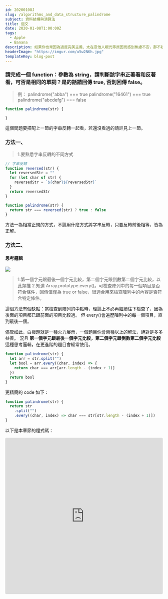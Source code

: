 ```yaml
---
id: 20200108J
slug: /algorithms_and_data_structure_palindrome
subject: 資料結構與演算法
title: 迴文
date: 2020-01-08T1:00:00Z
tags:
  - Apple
  - Banana 
description: 如果你也常因為過度完美主義、太在意他人眼光等原因而感到焦慮不安，那不妨參考看看 5 個心態調整的方法，這些是我自己也還在不斷練習的，讓我們一起與焦慮共處、更溫柔平衡的面對人生！
headerImage: "https://imgur.com/u5w2NKh.jpg"
templateKey: blog-post
---
```


### 請完成一個 function：參數為 string，請判斷該字串正著看和反著看，可否是相同的單詞？是的話請回傳 true, 否則回傳 false。

> 例：
> palindrome("abba") === true
> palindrome("16461") === true
> palindrome("abcdefg") === false

```javascript
function palindrome(str) {

}
```

這個問題要搭配上一節的字串反轉一起看，若還沒看過的請詳見上一節。

### 方法一、

> 1.要熟悉字串反轉的不同方式

```javascript
// 字串反轉
function reversed(str) {
  let reversedStr = ""
  for (let char of str) {
    reversedStr = `${char}${reversedStr}`
  }
  return reversedStr
}

function palindrome(str) {
  return str === reversed(str) ? true : false
}
```

方法一為相當正規的方式，不論用什麼方式將字串反轉，只要反轉前後相等，皆為正解。

### 方法二、

#### 思考邏輯

![](https://i.imgur.com/EmNo2uJ.png)

> 1.第一個字元跟最後一個字元比較，第二個字元跟倒數第二個字元比較，以此類推
> 2.知道 Array.prototype.every()。可檢查陣列中的每一個項目是否符合條件，回傳值僅為 true or false，很適合用來檢查陣列中的內容是否符合特定條件。

這個方法有個缺點：當檢查到陣列的中點時，理論上不必再繼續往下檢查了，因為後面的項目都已跟前面的項目比較過。
但 every()會遍歷陣列中的每一個項目，直到最後一個。

儘管如此，白板題就是一種火力展示，一個題目你會兩種以上的解法，絕對是多多益善。
況且 **第一個字元跟最後一個字元比較，第二個字元跟倒數第二個字元比較** 這種思考邏輯，在更進階的題目會經常使用。

```javascript
function palindrome(str) {
  let arr = str.split("")
  let bool = arr.every((char, index) => {
    return char === arr[arr.length - (index + 1)]
  })
  return bool
}
```

更精簡的 code 如下：

```javascript
function palindrome(str) {
  return str
    .split("")
    .every((char, index) => char === str[str.length - (index + 1)])
}
```

以下是本章節的程式碼：

<iframe
  src="https://codesandbox.io/embed/beautiful-ardinghelli-riss5?fontsize=14&hidenavigation=1&module=%2Fsrc%2Fexercise%2Fpalindrome%2Findex.js&previewwindow=tests&theme=dark"
  style="width:100%; height:500px; border:0; border-radius: 4px; overflow:hidden;"
  title="beautiful-ardinghelli-riss5"
  allow="geolocation; microphone; camera; midi; vr; accelerometer; gyroscope; payment; ambient-light-sensor; encrypted-media; usb"
  sandbox="allow-modals allow-forms allow-popups allow-scripts allow-same-origin"
></iframe>
